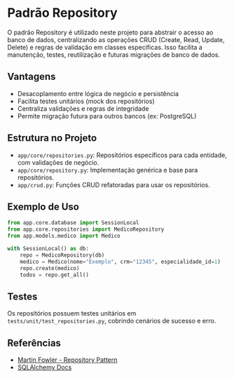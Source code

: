 # Padrão Repository

O padrão Repository é utilizado neste projeto para abstrair o acesso ao banco de dados, centralizando as operações CRUD (Create, Read, Update, Delete) e regras de validação em classes específicas. Isso facilita a manutenção, testes, reutilização e futuras migrações de banco de dados.

## Vantagens

- Desacoplamento entre lógica de negócio e persistência
- Facilita testes unitários (mock dos repositórios)
- Centraliza validações e regras de integridade
- Permite migração futura para outros bancos (ex: PostgreSQL)

## Estrutura no Projeto

- `app/core/repositories.py`: Repositórios específicos para cada entidade, com validações de negócio.
- `app/core/repository.py`: Implementação genérica e base para repositórios.
- `app/crud.py`: Funções CRUD refatoradas para usar os repositórios.

## Exemplo de Uso

```python
from app.core.database import SessionLocal
from app.core.repositories import MedicoRepository
from app.models.medico import Medico

with SessionLocal() as db:
    repo = MedicoRepository(db)
    medico = Medico(nome="Exemplo", crm="12345", especialidade_id=1)
    repo.create(medico)
    todos = repo.get_all()
```

## Testes

Os repositórios possuem testes unitários em `tests/unit/test_repositories.py`, cobrindo cenários de sucesso e erro.

## Referências

- [Martin Fowler - Repository Pattern](https://martinfowler.com/eaaCatalog/repository.html)
- [SQLAlchemy Docs](https://docs.sqlalchemy.org/)

